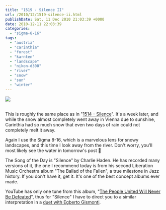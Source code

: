 ```yaml
---
title: "1519 - Silence II"
url: /2010/12/1519-silence-ii.html
publishDate: Sat, 11 Dec 2010 21:03:39 +0000
date: 2010-12-11 22:03:39
categories: 
  - "sigma-8-16"
tags: 
  - "austria"
  - "carinthia"
  - "forest"
  - "karnten"
  - "landscape"
  - "nikon-d300"
  - "river"
  - "snow"
  - "sun"
  - "winter"
---
```

<div class="container">
<div class="center"><a target="_blank" href="https://d25zfm9zpd7gm5.cloudfront.net/1200x1200/2010/20101211_123923_ps.jpg"><img src="https://d25zfm9zpd7gm5.cloudfront.net/0600x0600/2010/20101211_123923_ps.jpg" /></a></div>
</div>
<br />

This is roughly the same place as in "<a target="_blank" href="/2010/12/1514-silence.html">1514 - Silence</a>". It's a week later, and while the snow almost completely went away in Vienna due to sunshine, Carinthia had so much snow that even two days of rain could not completely melt it away.

 Again I use the Sigma 8-16, which is a marvelous lens for snowy landscapes, and this time I look away from the river. Don't worry, you'll most likely see the water in tomorrow's post 🙂

The Song of the Day is "Silence" by Charlie Haden. He has recorded many versions of it, the one I recommend today is from his second Liberation Music Orchestra album "The Ballad of the Fallen", a true milestone in Jazz history. If you don't have it, get it. It's one of the best concept albums ever made.

YouTube has only one tune from this album, "<a target="_blank" href="http://www.youtube.com/watch?v=XZZg46FN_rQ">The People United Will Never Be Defeated</a>", thus for "Silence" I have to direct you to a similar interpretation in a <a target="_blank" href="http://www.youtube.com/watch?v=OeLq8gHg83Q">duet with Egberto Gismonti</a>.
